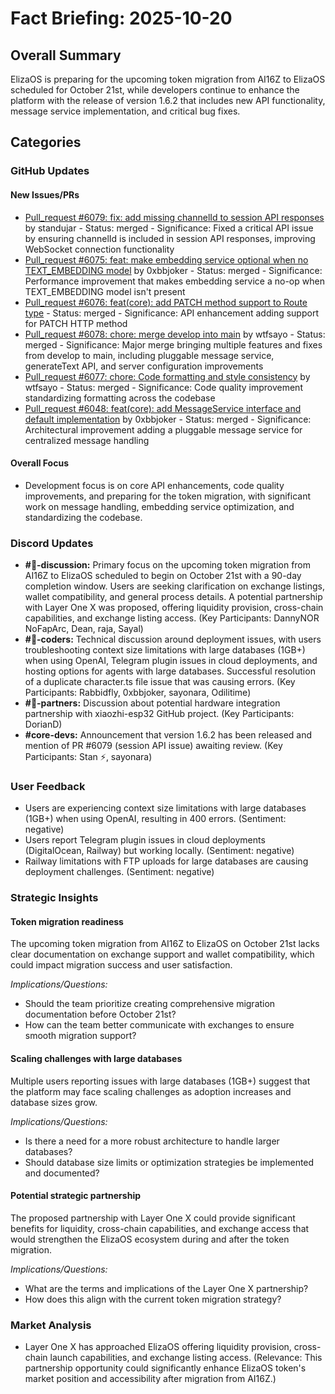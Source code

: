 # Fact Briefing: 2025-10-20

## Overall Summary
ElizaOS is preparing for the upcoming token migration from AI16Z to ElizaOS scheduled for October 21st, while developers continue to enhance the platform with the release of version 1.6.2 that includes new API functionality, message service implementation, and critical bug fixes.

## Categories

### GitHub Updates

#### New Issues/PRs
- [Pull_request #6079: fix: add missing channelId to session API responses](#) by standujar - Status: merged - Significance: Fixed a critical API issue by ensuring channelId is included in session API responses, improving WebSocket connection functionality
- [Pull_request #6075: feat: make embedding service optional when no TEXT_EMBEDDING model](#) by 0xbbjoker - Status: merged - Significance: Performance improvement that makes embedding service a no-op when TEXT_EMBEDDING model isn't present
- [Pull_request #6076: feat(core): add PATCH method support to Route type](#) - Status: merged - Significance: API enhancement adding support for PATCH HTTP method
- [Pull_request #6078: chore: merge develop into main](#) by wtfsayo - Status: merged - Significance: Major merge bringing multiple features and fixes from develop to main, including pluggable message service, generateText API, and server configuration improvements
- [Pull_request #6077: chore: Code formatting and style consistency](#) by wtfsayo - Status: merged - Significance: Code quality improvement standardizing formatting across the codebase
- [Pull_request #6048: feat(core): add MessageService interface and default implementation](#) by 0xbbjoker - Status: merged - Significance: Architectural improvement adding a pluggable message service for centralized message handling

#### Overall Focus
- Development focus is on core API enhancements, code quality improvements, and preparing for the token migration, with significant work on message handling, embedding service optimization, and standardizing the codebase.

### Discord Updates
- **#💬-discussion:** Primary focus on the upcoming token migration from AI16Z to ElizaOS scheduled to begin on October 21st with a 90-day completion window. Users are seeking clarification on exchange listings, wallet compatibility, and general process details. A potential partnership with Layer One X was proposed, offering liquidity provision, cross-chain capabilities, and exchange listing access. (Key Participants: DannyNOR NoFapArc, Dean, raja, Sayal)
- **#💬-coders:** Technical discussion around deployment issues, with users troubleshooting context size limitations with large databases (1GB+) when using OpenAI, Telegram plugin issues in cloud deployments, and hosting options for agents with large databases. Successful resolution of a duplicate character.ts file issue that was causing errors. (Key Participants: Rabbidfly, 0xbbjoker, sayonara, Odilitime)
- **#🥇-partners:** Discussion about potential hardware integration partnership with xiaozhi-esp32 GitHub project. (Key Participants: DorianD)
- **#core-devs:** Announcement that version 1.6.2 has been released and mention of PR #6079 (session API issue) awaiting review. (Key Participants: Stan ⚡, sayonara)

### User Feedback
- Users are experiencing context size limitations with large databases (1GB+) when using OpenAI, resulting in 400 errors. (Sentiment: negative)
- Users report Telegram plugin issues in cloud deployments (DigitalOcean, Railway) but working locally. (Sentiment: negative)
- Railway limitations with FTP uploads for large databases are causing deployment challenges. (Sentiment: negative)

### Strategic Insights

#### Token migration readiness
The upcoming token migration from AI16Z to ElizaOS on October 21st lacks clear documentation on exchange support and wallet compatibility, which could impact migration success and user satisfaction.

*Implications/Questions:*
  - Should the team prioritize creating comprehensive migration documentation before October 21st?
  - How can the team better communicate with exchanges to ensure smooth migration support?

#### Scaling challenges with large databases
Multiple users reporting issues with large databases (1GB+) suggest that the platform may face scaling challenges as adoption increases and database sizes grow.

*Implications/Questions:*
  - Is there a need for a more robust architecture to handle larger databases?
  - Should database size limits or optimization strategies be implemented and documented?

#### Potential strategic partnership
The proposed partnership with Layer One X could provide significant benefits for liquidity, cross-chain capabilities, and exchange access that would strengthen the ElizaOS ecosystem during and after the token migration.

*Implications/Questions:*
  - What are the terms and implications of the Layer One X partnership?
  - How does this align with the current token migration strategy?

### Market Analysis
- Layer One X has approached ElizaOS offering liquidity provision, cross-chain launch capabilities, and exchange listing access. (Relevance: This partnership opportunity could significantly enhance ElizaOS token's market position and accessibility after migration from AI16Z.)